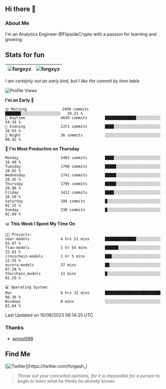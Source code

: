## Hi there 👋

### About Me

I'm an Analytics Engineer @FlipsideCrypto with a passion for learning and growing.
  
## Stats for fun

| <img align="center" src="https://github-readme-streak-stats.herokuapp.com/?user=forgxyz&theme=tokyonight" alt="forgxyz" /> | <img align="center" src="https://github-readme-stats.vercel.app/api?username=forgxyz&theme=tokyonight&show_icons=true" alt="forgxyz" /> |
| ------------- |------------- |

*I am certainly not an early bird, but I like the commit by time table*  

<!--START_SECTION:waka-->
![Profile Views](http://img.shields.io/badge/Profile%20Views-0-blue)

**I'm an Early 🐤** 

```text
🌞 Morning                2499 commits        ███████░░░░░░░░░░░░░░░░░░   29.21 % 
🌆 Daytime                4649 commits        ██████████████░░░░░░░░░░░   54.34 % 
🌃 Evening                1371 commits        ████░░░░░░░░░░░░░░░░░░░░░   16.03 % 
🌙 Night                  36 commits          ░░░░░░░░░░░░░░░░░░░░░░░░░   00.42 % 
```
📅 **I'm Most Productive on Thursday** 

```text
Monday                   1403 commits        ████░░░░░░░░░░░░░░░░░░░░░   16.40 % 
Tuesday                  1790 commits        █████░░░░░░░░░░░░░░░░░░░░   20.92 % 
Wednesday                1741 commits        █████░░░░░░░░░░░░░░░░░░░░   20.35 % 
Thursday                 1795 commits        █████░░░░░░░░░░░░░░░░░░░░   20.98 % 
Friday                   1412 commits        ████░░░░░░░░░░░░░░░░░░░░░   16.50 % 
Saturday                 184 commits         █░░░░░░░░░░░░░░░░░░░░░░░░   02.15 % 
Sunday                   230 commits         █░░░░░░░░░░░░░░░░░░░░░░░░   02.69 % 
```


📊 **This Week I Spent My Time On** 

```text
🐱‍💻 Projects: 
near-models              4 hrs 51 mins       ██████████████░░░░░░░░░░░   55.87 % 
flow-models              1 hr 54 mins        ██████░░░░░░░░░░░░░░░░░░░   22.01 % 
crosschain-models        1 hr 5 mins         ███░░░░░░░░░░░░░░░░░░░░░░   12.55 % 
aurora-models            37 mins             ██░░░░░░░░░░░░░░░░░░░░░░░   07.28 % 
thorchain_models         11 mins             █░░░░░░░░░░░░░░░░░░░░░░░░   02.29 % 

💻 Operating System: 
Mac                      8 hrs 32 mins       █████████████████████████   98.36 % 
Windows                  8 mins              ░░░░░░░░░░░░░░░░░░░░░░░░░   01.64 % 
```


 Last Updated on 10/06/2023 06:14:25 UTC
<!--END_SECTION:waka-->

### Thanks
 - [anmol098](https://github.com/anmol098/waka-readme-stats/)
  
## Find Me
[![Twitter](https://img.shields.io/twitter/url/https/twitter.com/forgash_.svg?style=social&label=Follow%20%40forgash_)](https://twitter.com/forgash_)


> *Throw out your conceited opinions, for it is impossible for a person to begin to learn what he thinks he already knows.* 
